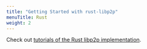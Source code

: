 ```yaml
---
title: "Getting Started with rust-libp2p"
menuTitle: Rust
weight: 2
---
```


Check out [tutorials of the Rust libp2p
implementation](https://docs.rs/libp2p/newest/libp2p/tutorials/index.html).

